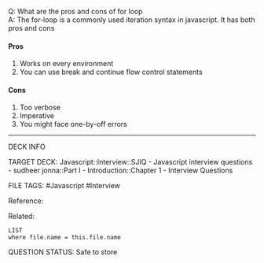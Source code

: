 Q: What are the pros and cons of for loop  
A: The for-loop is a commonly used iteration syntax in javascript. It has both pros and cons
#### Pros
1. Works on every environment
2. You can use break and continue flow control statements
#### Cons
1. Too verbose
2. Imperative
3. You might face one-by-off errors
<!--ID: 1693596711872-->

---

DECK INFO

TARGET DECK: Javascript::Interview::SJIQ - Javascript interview questions - sudheer jonna::Part I - Introduction::Chapter 1 - Interview Questions

FILE TAGS: #Javascript #Interview

Reference:

Related:

```dataview
LIST
where file.name = this.file.name
```

QUESTION STATUS: Safe to store